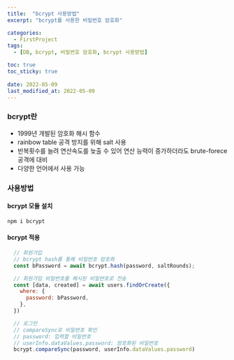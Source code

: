 ```yaml
---
title:  "bcrypt 사용방법"
excerpt: "bcrypt를 사용한 비밀번호 암호화"

categories:
  - FirstProject
tags:
  - [DB, bcrypt, 비밀번호 암호화, bcrypt 사용방법]

toc: true
toc_sticky: true
 
date: 2022-05-09
last_modified_at: 2022-05-09
---
```


### bcrypt란
* 1999년 개발된 암호화 해시 함수
* rainbow table 공격 방지를 위해 salt 사용
* 반복횟수를 늘려 연산속도를 늦출 수 있어 연산 능력이 증가하더라도 brute-forece 공격에 대비
* 다양한 언어에서 사용 가능

### 사용방법
#### bcrypt 모듈 설치
`npm i bcrypt`

#### bcrypt 적용
  ```javascript
    // 회원가입
    // bcrypt hash를 통해 비밀번호 암호화
    const bPassword = await bcrypt.hash(password, saltRounds);

    // 회원가입 비밀번호를 해시된 비밀번호로 전송
    const [data, created] = await users.findOrCreate({
      where: {
        password: bPassword,
      },
    })

    // 로그인
    // compareSync로 비밀번호 확인
    // password: 입력할 비밀번호
    // userInfo.dataValues.password: 암호화된 비밀번호
    bcrypt.compareSync(password, userInfo.dataValues.password)
  ```
